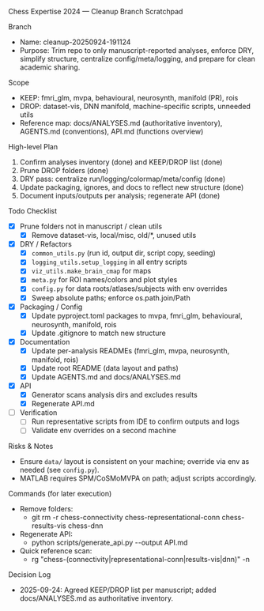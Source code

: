 Chess Expertise 2024 — Cleanup Branch Scratchpad

Branch
- Name: cleanup-20250924-191124
- Purpose: Trim repo to only manuscript-reported analyses, enforce DRY, simplify structure, centralize config/meta/logging, and prepare for clean academic sharing.

Scope
- KEEP: fmri_glm, mvpa, behavioural, neurosynth, manifold (PR), rois
- DROP: dataset-vis, DNN manifold, machine-specific scripts, unneeded utils
- Reference map: docs/ANALYSES.md (authoritative inventory), AGENTS.md (conventions), API.md (functions overview)

High-level Plan
1) Confirm analyses inventory (done) and KEEP/DROP list (done)
2) Prune DROP folders (done)
3) DRY pass: centralize run/logging/colormap/meta/config (done)
4) Update packaging, ignores, and docs to reflect new structure (done)
5) Document inputs/outputs per analysis; regenerate API (done)

Todo Checklist
- [x] Prune folders not in manuscript / clean utils
  - [x] Remove dataset-vis, local/misc, old/*, unused utils
- [x] DRY / Refactors
  - [x] `common_utils.py` (run id, output dir, script copy, seeding)
  - [x] `logging_utils.setup_logging` in all entry scripts
  - [x] `viz_utils.make_brain_cmap` for maps
  - [x] `meta.py` for ROI names/colors and plot styles
  - [x] `config.py` for data roots/atlases/subjects with env overrides
  - [x] Sweep absolute paths; enforce os.path.join/Path
- [x] Packaging / Config
  - [x] Update pyproject.toml packages to mvpa, fmri_glm, behavioural, neurosynth, manifold, rois
  - [x] Update .gitignore to match new structure
- [x] Documentation
  - [x] Update per-analysis READMEs (fmri_glm, mvpa, neurosynth, manifold, rois)
  - [x] Update root README (data layout and paths)
  - [x] Update AGENTS.md and docs/ANALYSES.md
- [x] API
  - [x] Generator scans analysis dirs and excludes results
  - [x] Regenerate API.md
- [ ] Verification
  - [ ] Run representative scripts from IDE to confirm outputs and logs
  - [ ] Validate env overrides on a second machine

Risks & Notes
- Ensure `data/` layout is consistent on your machine; override via env as needed (see `config.py`).
- MATLAB requires SPM/CoSMoMVPA on path; adjust scripts accordingly.

Commands (for later execution)
- Remove folders:
  - git rm -r chess-connectivity chess-representational-conn chess-results-vis chess-dnn
- Regenerate API:
  - python scripts/generate_api.py --output API.md
- Quick reference scan:
  - rg "chess-(connectivity|representational-conn|results-vis|dnn)" -n

Decision Log
- 2025-09-24: Agreed KEEP/DROP list per manuscript; added docs/ANALYSES.md as authoritative inventory.
